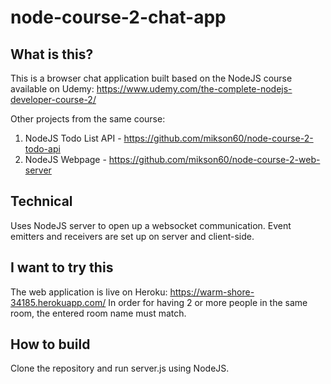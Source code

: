 # node-course-2-chat-app

## What is this?
This is a browser chat application built based on the NodeJS course available on Udemy:
https://www.udemy.com/the-complete-nodejs-developer-course-2/

Other projects from the same course:
1) NodeJS Todo List API - https://github.com/mikson60/node-course-2-todo-api
2) NodeJS Webpage - https://github.com/mikson60/node-course-2-web-server

## Technical
Uses NodeJS server to open up a websocket communication. Event emitters and receivers are set up on server and client-side.

## I want to try this
The web application is live on Heroku: https://warm-shore-34185.herokuapp.com/
In order for having 2 or more people in the same room, the entered room name must match.

## How to build
Clone the repository and run server.js using NodeJS.
